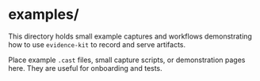 # examples/

This directory holds small example captures and workflows demonstrating how to use `evidence-kit` to record and serve artifacts.

Place example `.cast` files, small capture scripts, or demonstration pages here. They are useful for onboarding and tests.
